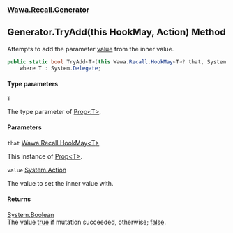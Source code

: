 ### [Wawa.Recall](Wawa.Recall.md 'Wawa.Recall').[Generator](Generator.md 'Wawa.Recall.Generator')

## Generator.TryAdd<T>(this HookMay<T>, Action) Method

Attempts to add the parameter [value](Generator.TryAdd{T}(HookMay{T},Action).md#Wawa.Recall.Generator.TryAdd_T_(thisWawa.Recall.HookMay_T_,System.Action).value 'Wawa.Recall.Generator.TryAdd<T>(this Wawa.Recall.HookMay<T>, System.Action).value') from the inner value.

```csharp
public static bool TryAdd<T>(this Wawa.Recall.HookMay<T>? that, System.Action? value)
    where T : System.Delegate;
```
#### Type parameters

<a name='Wawa.Recall.Generator.TryAdd_T_(thisWawa.Recall.HookMay_T_,System.Action).T'></a>

`T`

The type parameter of [Prop&lt;T&gt;](Prop{T}.md 'Wawa.Recall.Prop<T>').
#### Parameters

<a name='Wawa.Recall.Generator.TryAdd_T_(thisWawa.Recall.HookMay_T_,System.Action).that'></a>

`that` [Wawa.Recall.HookMay&lt;](HookMay{T}.md 'Wawa.Recall.HookMay<T>')[T](Generator.TryAdd{T}(HookMay{T},Action).md#Wawa.Recall.Generator.TryAdd_T_(thisWawa.Recall.HookMay_T_,System.Action).T 'Wawa.Recall.Generator.TryAdd<T>(this Wawa.Recall.HookMay<T>, System.Action).T')[&gt;](HookMay{T}.md 'Wawa.Recall.HookMay<T>')

This instance of [Prop&lt;T&gt;](Prop{T}.md 'Wawa.Recall.Prop<T>').

<a name='Wawa.Recall.Generator.TryAdd_T_(thisWawa.Recall.HookMay_T_,System.Action).value'></a>

`value` [System.Action](https://docs.microsoft.com/en-us/dotnet/api/System.Action 'System.Action')

The value to set the inner value with.

#### Returns
[System.Boolean](https://docs.microsoft.com/en-us/dotnet/api/System.Boolean 'System.Boolean')  
The value [true](https://docs.microsoft.com/en-us/dotnet/csharp/language-reference/builtin-types/bool 'https://docs.microsoft.com/en-us/dotnet/csharp/language-reference/builtin-types/bool') if mutation succeeded, otherwise; [false](https://docs.microsoft.com/en-us/dotnet/csharp/language-reference/builtin-types/bool 'https://docs.microsoft.com/en-us/dotnet/csharp/language-reference/builtin-types/bool').